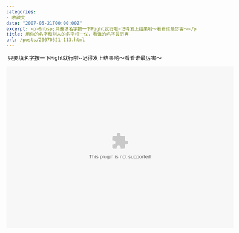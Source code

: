 ```yaml
---
categories:
- 收藏夹
date: "2007-05-21T00:00:00Z"
excerpt: <p>&nbsp;只要填名字按一下Fight就行啦~记得发上结果哟～看看谁最厉害～</p>
title: 用你的名字和别人的名字打一仗，看谁的名字最厉害
url: /posts/20070521-113.html
---
```

&nbsp;只要填名字按一下Fight就行啦~记得发上结果哟～看看谁最厉害～

<embed height="428" width="600" src="http://blog.eaxi.com/attachments/date_200705/md5war.swf">
</embed>